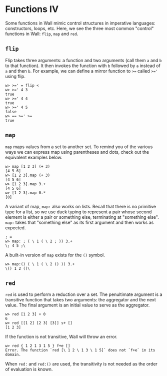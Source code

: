 # Functions IV

Some functions in Wall mimic control structures in imperative languages: constructors, loops, etc.  Here, we see the three most common "control" functions in Wall: `flip`, `map` and `red`.

## `flip`

Flip takes three arguments: a function and two arguments (call them `a` and `b` to that function).  It then invokes the function with `b` followed by `a` instead of `a` and then `b`.  For example, we can define a mirror function to `>=` called `>='` using flip.

```
w> >=' = flip <
w> >=' 4 3
true
w> >=' 4 4
true
w> >=' 4 5
false
w> == >=' >=
true
```

## `map`

`map` maps values from a set to another set.  To remind you of the various ways we can express map using parentheses and dots, check out the equivalent examples below.

```
w> map [1 2 3] (+ 3)
[4 5 6]
w> [1 2 3].map (+ 3)
[4 5 6]
w> [1 2 3].map 3.+
[4 5 6]
w> [1 2 3].map 0.*
[0]
```

A variant of map, `map:` also works on lists.  Recall that there is no primitive type for a list, so we use duck typing to represent a pair whose second element is either a pair or something else, terminating at "something else".  `map:` takes that "something else" as its first argument and then works as expected.

```
; =
w> map: ; ( \ 1 ( \ 2 ; )) 3.+
\; 4 5 ;\
```

A built-in version of `map` exists for the `()` symbol.

```
w> map:() ( \ 1 ( \ 2 () )) 3.+
\() 1 2 ()\
```

## `red`

`red` is used to perform a reduction over a set. The penultimate argument is a transitive function that takes two arguments: the aggregator and the next value.  The final argument is an initial value to serve as the aggregator.

```
w> red [1 2 3] + 0
6
w> red [[1 2] [2 3] [3]] s+ []
[1 2 3]
```

If the function is not transitive, Wall will throw an error.

```
w> red { 1 2 1 3 1 5 } f+e []
Error. The function `red [\ 1 2 \ 1 3 \ 1 5]` does not `f+e` in its domain.
```

When `red:` and `red:()` are used, the transitivity is not needed as the order of evaluation is known.
